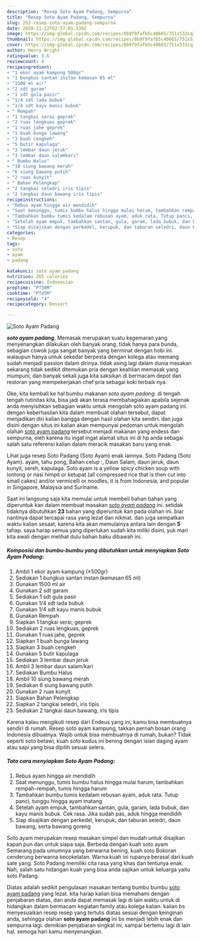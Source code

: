 ```yaml
---
description: "Resep Soto Ayam Padang, Sempurna"
title: "Resep Soto Ayam Padang, Sempurna"
slug: 262-resep-soto-ayam-padang-sempurna
date: 2020-11-22T02:57:01.539Z
image: https://img-global.cpcdn.com/recipes/0b9f9fafb5c40665/751x532cq70/soto-ayam-padang-foto-resep-utama.jpg
thumbnail: https://img-global.cpcdn.com/recipes/0b9f9fafb5c40665/751x532cq70/soto-ayam-padang-foto-resep-utama.jpg
cover: https://img-global.cpcdn.com/recipes/0b9f9fafb5c40665/751x532cq70/soto-ayam-padang-foto-resep-utama.jpg
author: Henry Wright
ratingvalue: 3.6
reviewcount: 4
recipeingredient:
- "1 ekor ayam kampung 500gr"
- "1 bungkus santan instan kemasan 65 ml"
- "1500 ml air"
- "2 sdt garam"
- "1 sdt gula pasir"
- "1/4 sdt lada bubuk"
- "1/4 sdt kayu manis bubuk"
- " Rempah"
- "1 tangkai serai geprek"
- "2 ruas lengkuas geprek"
- "1 ruas jahe geprek"
- "1 buah bunga lawang"
- "3 buah cengkeh"
- "5 butir kapulaga"
- "3 lembar daun jeruk"
- "3 lembar daun salamkari"
- " Bumbu Halus"
- "10 siung bawang merah"
- "6 siung bawang putih"
- "2 ruas kunyit"
- " Bahan Pelengkap"
- "2 tangkai seledri iris tipis"
- "2 tangkai daun bawang iris tipis"
recipeinstructions:
- "Rebus ayam hingga air mendidih"
- "Saat menunggu, tumis bumbu halus hingga mulai harum, tambahkan rempah-rempah, tumis hingga harum"
- "Tambahkan bumbu tumis kedalam rebusan ayam, aduk rata. Tutup panci, tunggu hingga ayam matang"
- "Setelah ayam empuk, tambahkan santan, gula, garam, lada bubuk, dan kayu manis bubuk. Cek rasa. Jika sudah pas, aduk hingga mendidih"
- "Siap disajikan dengan perkedel, kerupuk, dan taburan seledri, daun bawang, serta bawang goreng"
categories:
- Resep
tags:
- soto
- ayam
- padang

katakunci: soto ayam padang 
nutrition: 265 calories
recipecuisine: Indonesian
preptime: "PT30M"
cooktime: "PT45M"
recipeyield: "4"
recipecategory: Dessert

---
```



![Soto Ayam Padang](https://img-global.cpcdn.com/recipes/0b9f9fafb5c40665/751x532cq70/soto-ayam-padang-foto-resep-utama.jpg)

<b><i>soto ayam padang</i></b>, Memasak merupakan suatu kegemaran yang menyenangkan dilakukan oleh banyak orang. tidak hanya para bunda, sebagian cowok juga sangat banyak yang berminat dengan hobi ini. walaupun hanya untuk sekedar berpesta dengan kolega atau memang sudah menjadi passion dalam dirinya. tidak asing lagi dalam dunia masakan sekarang tidak sedikit ditemukan pria dengan keahlian memasak yang mumpuni, dan banyak sekali juga kita saksikan di bermacam depot dan restoran yang mempekerjakan chef pria sebagai koki terbaik nya.

Oke, kita kembali ke hal bumbu makanan <i>soto ayam padang</i>. di tengah tengah rutinitas kita, bisa jadi akan terasa membahagiakan apabila sejenak anda menyisihkan sebagian waktu untuk mengolah soto ayam padang ini. dengan keberhasilan kita dalam membuat olahan tersebut, dapat menjadikan diri kalian bangga dengan hasil olahan kita sendiri. dan juga disini dengan situs ini kalian akan mempunyai pedoman untuk mengolah olahan <u>soto ayam padang</u> tersebut menjadi makanan yang endess dan sempurna, oleh karena itu ingat ingat alamat situs ini di hp anda sebagai salah satu referensi kalian dalam meracik masakan baru yang enak.

Lihat juga resep Soto Padang (Soto Ayam) enak lainnya. Soto Padang (Soto Ayam). ayam, tahu pong, Bahan celup :, Daun Salam, daun jeruk, daun kunyit, sereh, kapulaga. Soto ayam is a yellow spicy chicken soup with lontong or nasi himpit or ketupat (all compressed rice that is then cut into small cakes) and/or vermicelli or noodles, it is from Indonesia, and popular in Singapore, Malaysia and Suriname.


Saat ini langsung saja kita memulai untuk membeli bahan bahan yang diperuntuk kan dalam membuat masakan <u><i>soto ayam padang</i></u> ini. setidak tidaknya dibutuhkan <b>23</b> bahan yang diperuntuk kan pada olahan ini. biar nantinya dapat tercapai rasa yang lezat dan nikmat. dan juga sempatkan waktu kalian sesaat, karena kita akan memulainya antara lain dengan <b>5</b> tahap. saya harap semua yang diperlukan sudah kita miliki disini, yuk mari kita awali dengan melihat dulu bahan baku dibawah ini.

<!--inarticleads1-->

##### Komposisi dan bumbu-bumbu yang dibutuhkan untuk menyiapkan Soto Ayam Padang:

1. Ambil 1 ekor ayam kampung (±500gr)
1. Sediakan 1 bungkus santan instan (kemasan 65 ml)
1. Gunakan 1500 ml air
1. Gunakan 2 sdt garam
1. Sediakan 1 sdt gula pasir
1. Gunakan 1/4 sdt lada bubuk
1. Gunakan 1/4 sdt kayu manis bubuk
1. Gunakan  Rempah
1. Siapkan 1 tangkai serai, geprek
1. Sediakan 2 ruas lengkuas, geprek
1. Gunakan 1 ruas jahe, geprek
1. Siapkan 1 buah bunga lawang
1. Siapkan 3 buah cengkeh
1. Gunakan 5 butir kapulaga
1. Sediakan 3 lembar daun jeruk
1. Ambil 3 lembar daun salam/kari
1. Sediakan  Bumbu Halus
1. Ambil 10 siung bawang merah
1. Sediakan 6 siung bawang putih
1. Gunakan 2 ruas kunyit
1. Siapkan  Bahan Pelengkap
1. Siapkan 2 tangkai seledri, iris tipis
1. Sediakan 2 tangkai daun bawang, iris tipis


Karena kalau mengikuti resep dari Endeus yang ini, kamu bisa membuatnya sendiri di rumah. Resep soto ayam kampung, takkan pernah bosan orang Indonesia dibuatnya. Wajib untuk bisa membuatnya di rumah, bukan? Tidak seperti soto betawi, kuah soto kudus ini bening dengan isian daging ayam atau sapi yang bisa dipilih sesuai selera. 

<!--inarticleads2-->

##### Tata cara menyiapkan Soto Ayam Padang:

1. Rebus ayam hingga air mendidih
1. Saat menunggu, tumis bumbu halus hingga mulai harum, tambahkan rempah-rempah, tumis hingga harum
1. Tambahkan bumbu tumis kedalam rebusan ayam, aduk rata. Tutup panci, tunggu hingga ayam matang
1. Setelah ayam empuk, tambahkan santan, gula, garam, lada bubuk, dan kayu manis bubuk. Cek rasa. Jika sudah pas, aduk hingga mendidih
1. Siap disajikan dengan perkedel, kerupuk, dan taburan seledri, daun bawang, serta bawang goreng


Soto ayam merupakan resep masakan simpel dan mudah untuk disajikan kapan pun dan untuk siapa saja. Berbeda dengan kuah soto ayam Semarang pada umumnya yang berwarna bening, kuah soto Bokoran cenderung berwarna kecokelatan. Warna kuah ini rupanya berasal dari kuah sate yang. Soto Padang memiliki cita rasa yang khas dan tentunya enak. Nah, salah satu hidangan kuah yang bisa anda sajikan untuk keluarga yaitu soto Padang. 

Diatas adalah sedikit pengulasan masakan tentang bumbu bumbu <u>soto ayam padang</u> yang lezat. kita harap kalian bisa memahami dengan penjabaran diatas, dan anda dapat memasak lagi di lain waktu untuk di hidangkan dalam bermacam kegiatan family atau kolega kalian. kalian bs menyesuaikan resep resep yang tertulis diatas sesuai dengan keinginan anda, sehingga olahan <b>soto ayam padang</b> ini bs menjadi lebih enak dan sempurna lagi. demikian penjabaran singkat ini, sampai bertemu lagi di lain hal. semoga hari kamu menyenangkan.
